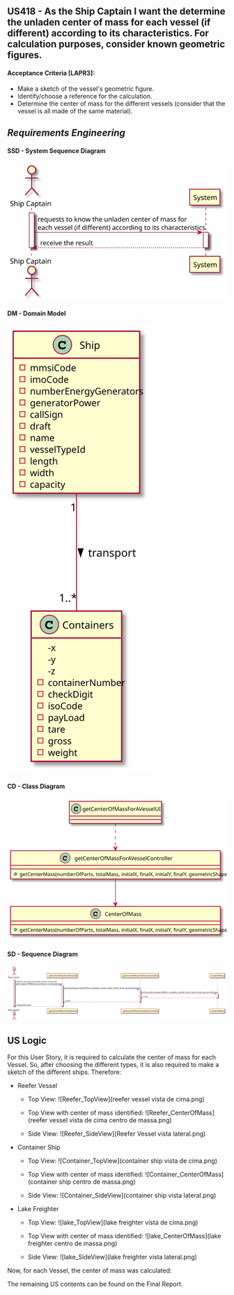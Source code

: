 ## US418 - As the Ship Captain I want the determine the unladen center of mass for each vessel (if different) according to its characteristics. For calculation purposes, consider known geometric figures.
#### Acceptance Criteria [LAPR3]:

* Make a sketch of the vessel's geometric figure.
* Identify/choose a reference for the calculation.
* Determine the center of mass for the different vessels (consider that the vessel is all made of the same material).


## *Requirements Engineering*
#### SSD - System Sequence Diagram
![SSD_US418](US418_SSD.svg)
#### DM - Domain Model
![DM_US418](US418_DM.svg)
#### CD - Class Diagram
![CD_US418](US418_CD.svg)
#### SD - Sequence Diagram
![SD_US418](US418_SD.svg)

## US Logic

For this User Story, it is required to calculate the center of mass for each Vessel. So, after choosing the different types, it is also required to make a sketch of the different
ships. Therefore:

* Reefer Vessel
  * Top View: ![Reefer_TopView](reefer vessel vista de cima.png)

  * Top View with center of mass identified: ![Reefer_CenterOfMass](reefer vessel vista de cima centro de massa.png)

  * Side View: ![Reefer_SideView](Reefer Vessel vista lateral.png)

* Container Ship
  * Top View: ![Container_TopView](container ship vista de cima.png)

  * Top View with center of mass identified: ![Container_CenterOfMass](container ship centro de massa.png)

  * Side View: ![Container_SideView](container ship vista lateral.png)

* Lake Freighter
    * Top View: ![lake_TopView](lake freighter vista de cima.png)

    * Top View with center of mass identified: ![lake_CenterOfMass](lake freighter centro de massa.png)

    * Side View: ![lake_SideView](lake freighter vista lateral.png)

Now, for each Vessel, the center of mass was calculated:

The remaining US contents can be found on the Final Report.